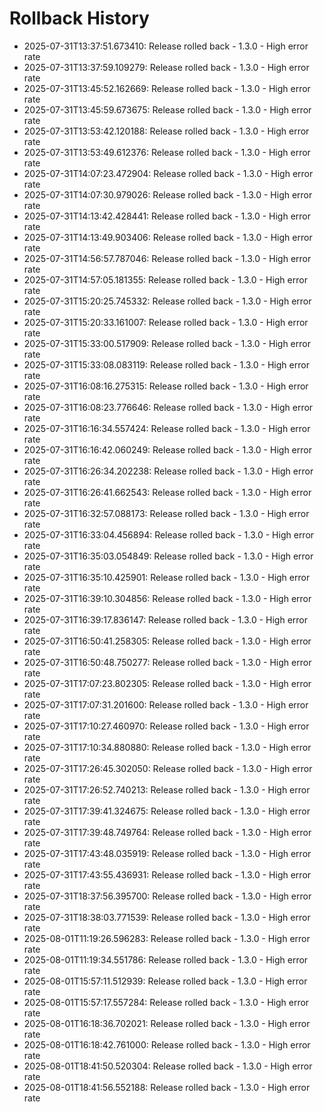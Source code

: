 # Rollback History

- 2025-07-31T13:37:51.673410: Release rolled back - 1.3.0 - High error rate
- 2025-07-31T13:37:59.109279: Release rolled back - 1.3.0 - High error rate
- 2025-07-31T13:45:52.162669: Release rolled back - 1.3.0 - High error rate
- 2025-07-31T13:45:59.673675: Release rolled back - 1.3.0 - High error rate
- 2025-07-31T13:53:42.120188: Release rolled back - 1.3.0 - High error rate
- 2025-07-31T13:53:49.612376: Release rolled back - 1.3.0 - High error rate
- 2025-07-31T14:07:23.472904: Release rolled back - 1.3.0 - High error rate
- 2025-07-31T14:07:30.979026: Release rolled back - 1.3.0 - High error rate
- 2025-07-31T14:13:42.428441: Release rolled back - 1.3.0 - High error rate
- 2025-07-31T14:13:49.903406: Release rolled back - 1.3.0 - High error rate
- 2025-07-31T14:56:57.787046: Release rolled back - 1.3.0 - High error rate
- 2025-07-31T14:57:05.181355: Release rolled back - 1.3.0 - High error rate
- 2025-07-31T15:20:25.745332: Release rolled back - 1.3.0 - High error rate
- 2025-07-31T15:20:33.161007: Release rolled back - 1.3.0 - High error rate
- 2025-07-31T15:33:00.517909: Release rolled back - 1.3.0 - High error rate
- 2025-07-31T15:33:08.083119: Release rolled back - 1.3.0 - High error rate
- 2025-07-31T16:08:16.275315: Release rolled back - 1.3.0 - High error rate
- 2025-07-31T16:08:23.776646: Release rolled back - 1.3.0 - High error rate
- 2025-07-31T16:16:34.557424: Release rolled back - 1.3.0 - High error rate
- 2025-07-31T16:16:42.060249: Release rolled back - 1.3.0 - High error rate
- 2025-07-31T16:26:34.202238: Release rolled back - 1.3.0 - High error rate
- 2025-07-31T16:26:41.662543: Release rolled back - 1.3.0 - High error rate
- 2025-07-31T16:32:57.088173: Release rolled back - 1.3.0 - High error rate
- 2025-07-31T16:33:04.456894: Release rolled back - 1.3.0 - High error rate
- 2025-07-31T16:35:03.054849: Release rolled back - 1.3.0 - High error rate
- 2025-07-31T16:35:10.425901: Release rolled back - 1.3.0 - High error rate
- 2025-07-31T16:39:10.304856: Release rolled back - 1.3.0 - High error rate
- 2025-07-31T16:39:17.836147: Release rolled back - 1.3.0 - High error rate
- 2025-07-31T16:50:41.258305: Release rolled back - 1.3.0 - High error rate
- 2025-07-31T16:50:48.750277: Release rolled back - 1.3.0 - High error rate
- 2025-07-31T17:07:23.802305: Release rolled back - 1.3.0 - High error rate
- 2025-07-31T17:07:31.201600: Release rolled back - 1.3.0 - High error rate
- 2025-07-31T17:10:27.460970: Release rolled back - 1.3.0 - High error rate
- 2025-07-31T17:10:34.880880: Release rolled back - 1.3.0 - High error rate
- 2025-07-31T17:26:45.302050: Release rolled back - 1.3.0 - High error rate
- 2025-07-31T17:26:52.740213: Release rolled back - 1.3.0 - High error rate
- 2025-07-31T17:39:41.324675: Release rolled back - 1.3.0 - High error rate
- 2025-07-31T17:39:48.749764: Release rolled back - 1.3.0 - High error rate
- 2025-07-31T17:43:48.035919: Release rolled back - 1.3.0 - High error rate
- 2025-07-31T17:43:55.436931: Release rolled back - 1.3.0 - High error rate
- 2025-07-31T18:37:56.395700: Release rolled back - 1.3.0 - High error rate
- 2025-07-31T18:38:03.771539: Release rolled back - 1.3.0 - High error rate
- 2025-08-01T11:19:26.596283: Release rolled back - 1.3.0 - High error rate
- 2025-08-01T11:19:34.551786: Release rolled back - 1.3.0 - High error rate
- 2025-08-01T15:57:11.512939: Release rolled back - 1.3.0 - High error rate
- 2025-08-01T15:57:17.557284: Release rolled back - 1.3.0 - High error rate
- 2025-08-01T16:18:36.702021: Release rolled back - 1.3.0 - High error rate
- 2025-08-01T16:18:42.761000: Release rolled back - 1.3.0 - High error rate
- 2025-08-01T18:41:50.520304: Release rolled back - 1.3.0 - High error rate
- 2025-08-01T18:41:56.552188: Release rolled back - 1.3.0 - High error rate

